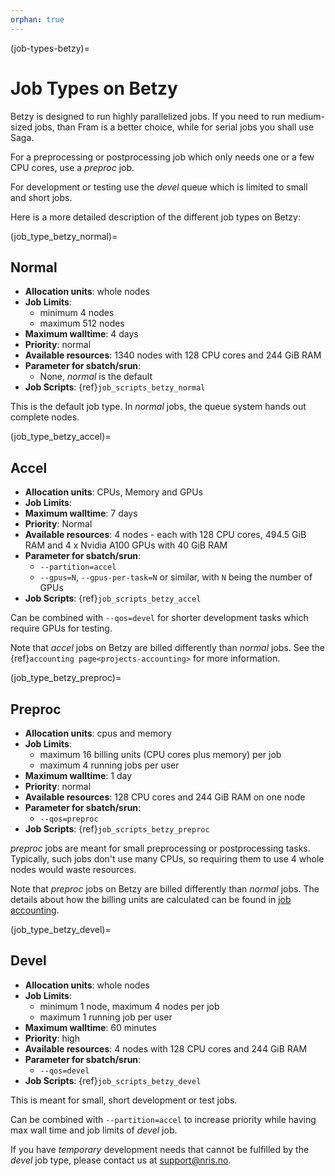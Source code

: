 ```yaml
---
orphan: true
---
```


(job-types-betzy)=

# Job Types on Betzy

Betzy is designed to run highly parallelized jobs.  If you need to run medium-sized jobs, than Fram is a better choice, while for serial jobs you shall use Saga.

For a preprocessing or postprocessing job which only needs one or a few CPU cores, use a *preproc* job.

For development or testing use the  *devel* queue which is limited to small and short jobs. 

Here is a more detailed description of the different job types on Betzy:


(job_type_betzy_normal)=

## Normal

- __Allocation units__: whole nodes
- __Job Limits__:
    - minimum 4 nodes
    - maximum 512 nodes
- __Maximum walltime__: 4 days
- __Priority__: normal
- __Available resources__: 1340 nodes with 128 CPU cores and 244 GiB RAM
- __Parameter for sbatch/srun__:
    - None, _normal_ is the default
- __Job Scripts__: {ref}`job_scripts_betzy_normal`

This is the default job type. In _normal_ jobs, the queue system hands out complete nodes.

(job_type_betzy_accel)=

## Accel
- __Allocation units__: CPUs, Memory and GPUs
- __Job Limits__:
- __Maximum walltime__: 7 days
- __Priority__: Normal
- __Available resources__: 4 nodes - each with 128 CPU cores, 494.5 GiB
  RAM and 4 x Nvidia A100 GPUs with 40 GiB RAM
- __Parameter for sbatch/srun__:
    - `--partition=accel`
    - `--gpus=N`, `--gpus-per-task=N` or similar, with `N` being the number of GPUs
- __Job Scripts__: {ref}`job_scripts_betzy_accel`

Can be combined with `--qos=devel` for shorter development tasks which require
GPUs for testing.

Note that *accel* jobs on Betzy are billed differently than *normal* jobs.
See the {ref}`accounting page<projects-accounting>` for more information.


(job_type_betzy_preproc)=

## Preproc

- __Allocation units__: cpus and memory
- __Job Limits__:
    - maximum 16 billing units (CPU cores plus memory) per job
    - maximum 4 running jobs per user
- __Maximum walltime__: 1 day
- __Priority__: normal
- __Available resources__: 128 CPU cores and 244 GiB RAM on one node
- __Parameter for sbatch/srun__:
    - `--qos=preproc`
- __Job Scripts__: {ref}`job_scripts_betzy_preproc`

*preproc* jobs are meant for small preprocessing or postprocessing
tasks.  Typically, such jobs don't use many CPUs, so requiring them to
use 4 whole nodes would waste resources.

Note that *preproc* jobs on Betzy are billed differently than *normal* jobs.
The details about how the billing units are calculated can be found
in [job accounting](../projects_accounting.md).


(job_type_betzy_devel)=

## Devel

- __Allocation units__: whole nodes
- __Job Limits__:
    - minimum 1 node, maximum 4 nodes per job
    - maximum 1 running job per user
- __Maximum walltime__: 60 minutes
- __Priority__: high
- __Available resources__: 4 nodes with 128 CPU cores and 244 GiB RAM
- __Parameter for sbatch/srun__: 
    - `--qos=devel`
- __Job Scripts__: {ref}`job_scripts_betzy_devel`

This is meant for small, short development or test jobs.

Can be combined with `--partition=accel` to increase priority while
having max wall time and job limits of _devel_ job.

If you have _temporary_ development needs that cannot be fulfilled by the _devel_ job type, please contact us at
[support@nris.no](mailto:support@nris.no).
